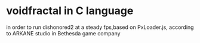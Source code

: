 # voidfractal in C language
in order to run dishonored2 at a steady fps,based on PxLoader.js,  according to ARKANE studio in Bethesda game company 
